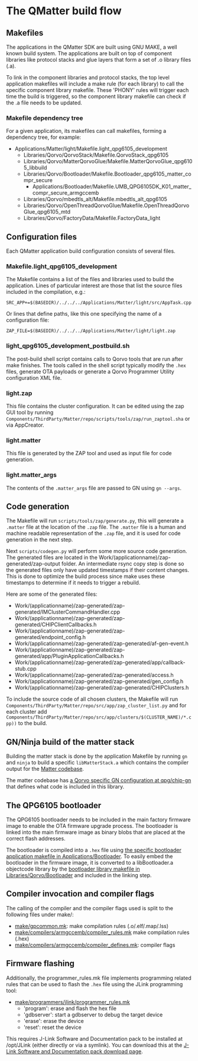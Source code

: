 # The QMatter build flow

## Makefiles

The applications in the QMatter SDK are built using GNU MAKE, a well known
build system.  The applications are built on top of component libraries like
protocol stacks and glue layers that form a set of .o library files (.a).

To link in the component libraries and protocol stacks, the top level application makefiles will
include a make rule (for each library) to call the specific component library makefile.
These 'PHONY' rules will trigger each time the build is triggered, so the component library makefile can
check if the .a file needs to be updated.


### Makefile dependency tree
For a given application, its makefiles can call makefiles, forming a dependency tree, for example:

* Applications/Matter/light/Makefile.light\_qpg6105\_development
  * Libraries/Qorvo/QorvoStack/Makefile.QorvoStack\_qpg6105
  * Libraries/Qorvo/MatterQorvoGlue/Makefile.MatterQorvoGlue\_qpg6105\_libbuild
  * Libraries/Qorvo/Bootloader/Makefile.Bootloader\_qpg6105\_matter\_compr\_secure
    * Applications/Bootloader/Makefile.UMB\_QPG6105DK\_K01\_matter\_compr\_secure\_armgccemb
  * Libraries/Qorvo/mbedtls\_alt/Makefile.mbedtls\_alt\_qpg6105
  * Libraries/Qorvo/OpenThreadQorvoGlue/Makefile.OpenThreadQorvoGlue\_qpg6105\_mtd
  * Libraries/Qorvo/FactoryData/Makefile.FactoryData\_light

## Configuration files

Each QMatter application build configuration consists of several files.

### Makefile.light_qpg6105_development

The Makefile contains a list of the files and libraries used to build the application.
Lines of particular interest are those that list the source files included in the compilation, e.g.:

```
SRC_APP+=$(BASEDIR)/../../../Applications/Matter/light/src/AppTask.cpp
```
Or lines that define paths, like this one specifying the name of a configuration file:
```
ZAP_FILE=$(BASEDIR)/../../../Applications/Matter/light/light.zap
```

### light_qpg6105_development_postbuild.sh

The post-build shell script contains calls to Qorvo tools that are run after make finishes. The tools called in the
shell script typically modify the `.hex` files, generate OTA payloads or generate a Qorvo Programmer Utility
configuration XML file.

### light.zap

This file contains the cluster configuration. It can be edited using the zap GUI tool by running `Components/ThirdParty/Matter/repo/scripts/tools/zap/run_zaptool.sha`
or via AppCreator.

### light.matter

This file is generated by the ZAP tool and used as input file for code generation.

### light.matter_args

The contents of the `.matter_args` file are passed to GN using `gn --args`.

## Code generation

The Makefile will run `scripts/tools/zap/generate.py`, this will generate a `.matter` file at the location of the `.zap`
file. The `.matter` file is a human and machine readable representation of the `.zap` file, and it is used for code
generation in the next step.

Next `scripts/codegen.py` will perform some more source code generation.
The generated files are located in the Work/(applicationname)/zap-generated/zap-output folder.
An intermediate rsync copy step is done so the generated files only have updated timestamps if their content changes.
This is done to optimize the build process since make uses these timestamps to determine if it needs to trigger a
rebuild.

Here are some of the generated files:

* Work/(applicationname)/zap-generated/zap-generated/IMClusterCommandHandler.cpp
* Work/(applicationname)/zap-generated/zap-generated/CHIPClientCallbacks.h
* Work/(applicationname)/zap-generated/zap-generated/endpoint_config.h
* Work/(applicationname)/zap-generated/zap-generated/af-gen-event.h
* Work/(applicationname)/zap-generated/zap-generated/app/PluginApplicationCallbacks.h
* Work/(applicationname)/zap-generated/zap-generated/app/callback-stub.cpp
* Work/(applicationname)/zap-generated/zap-generated/access.h
* Work/(applicationname)/zap-generated/zap-generated/gen_config.h
* Work/(applicationname)/zap-generated/zap-generated/CHIPClusters.h

To include the source code of all chosen clusters, the Makefile will run
`Components/ThirdParty/Matter/repo/src/app/zap_cluster_list.py` and for each cluster
add `Components/ThirdParty/Matter/repo/src/app/clusters/$(CLUSTER_NAME)/*.cpp))` to the build.

## GN/Ninja build of the matter stack

Building the matter stack is done by the application Makefile by running `gn` and `ninja` to build a specific
`libMatterStack.a` which contains the compiler output for the [Matter
codebase](https://github.com/Qorvo/connectedhomeip/tree/v1.1.0.0_qorvo).

The matter codebase has [a Qorvo specific GN configuration at qpg/chip-gn](https://github.com/Qorvo/connectedhomeip/tree/v1.1.0.0_qorvo/config/qpg/chip-gn)
that defines what code is included in this library.

## The QPG6105 bootloader

The QPG6105 bootloader needs to be included in the main factory firmware image to enable the OTA firmware upgrade process.
The bootloader is linked into the main firmware image as binary blobs that are placed at the correct flash addresses.

The bootloader is compiled into a `.hex` file using [the specific bootloader application makefile in Applications/Bootloader](../../Applications/Bootloader).
To easily embed the bootloader in the firmware image, it is converted to a libBootloader.a objectcode library by
the [bootloader library makefile in Libraries/Qorvo/Bootloader](../../Libraries/Qorvo/Bootloader) and included in the
linking step.

## Compiler invocation and compiler flags

The calling of the compiler and the compiler flags used is split to the following files under make/:

* [make/gpcommon.mk](../../make/gpcommon.mk): make compilation rules (.o/.elf/.map/.lss)
* [make/compilers/armgccemb/compiler\_rules.mk](../../make/compilers/armgccemb/compiler_rules.mk) make compilation rules (.hex)
* [make/compilers/armgccemb/compiler\_defines.mk](../../make/compilers/armgccemb/compiler_defines.mk): compiler flags

## Firmware flashing

Additionally, the programmer\_rules.mk file implements programming related rules that can be used to flash the `.hex` file using
the JLink programming tool:

* [make/programmers/jlink/programmer\_rules.mk](../../make/programmers/jlink/programmer_rules.mk)
  * 'program': erase and flash the hex file
  * 'gdbserver': start a gdbserver to debug the target device
  * 'erase': erase the device
  * 'reset': reset the device

This requires J-Link Software and Documentation pack to be installed at /opt/JLink (either directly or via a symlink).
You can download this at the [J-Link Software and Documentation pack download page](https://www.segger.com/downloads/jlink/).

